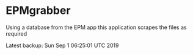 # EPMgrabber
Using a database from the EPM app this application scrapes the files as required


Latest backup: Sun Sep 1 06:25:01 UTC 2019
